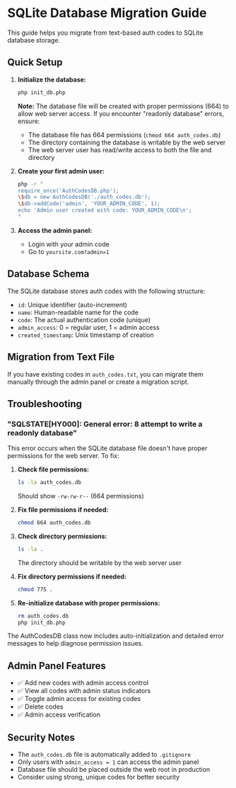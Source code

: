 # SQLite Database Migration Guide

This guide helps you migrate from text-based auth codes to SQLite database storage.

## Quick Setup

1. **Initialize the database:**
   ```bash
   php init_db.php
   ```
   
   **Note:** The database file will be created with proper permissions (664) to allow web server access. If you encounter "readonly database" errors, ensure:
   - The database file has 664 permissions (`chmod 664 auth_codes.db`)
   - The directory containing the database is writable by the web server
   - The web server user has read/write access to both the file and directory

2. **Create your first admin user:**
   ```bash
   php -r "
   require_once('AuthCodesDB.php');
   \$db = new AuthCodesDB('./auth_codes.db');
   \$db->addCode('admin', 'YOUR_ADMIN_CODE', 1);
   echo 'Admin user created with code: YOUR_ADMIN_CODE\n';
   "
   ```

3. **Access the admin panel:**
   - Login with your admin code
   - Go to `yoursite.com?admin=1`

## Database Schema

The SQLite database stores auth codes with the following structure:

- `id`: Unique identifier (auto-increment)
- `name`: Human-readable name for the code
- `code`: The actual authentication code (unique)
- `admin_access`: 0 = regular user, 1 = admin access
- `created_timestamp`: Unix timestamp of creation

## Migration from Text File

If you have existing codes in `auth_codes.txt`, you can migrate them manually through the admin panel or create a migration script.

## Troubleshooting

### "SQLSTATE[HY000]: General error: 8 attempt to write a readonly database"

This error occurs when the SQLite database file doesn't have proper permissions for the web server. To fix:

1. **Check file permissions:**
   ```bash
   ls -la auth_codes.db
   ```
   Should show `-rw-rw-r--` (664 permissions)

2. **Fix file permissions if needed:**
   ```bash
   chmod 664 auth_codes.db
   ```

3. **Check directory permissions:**
   ```bash
   ls -la .
   ```
   The directory should be writable by the web server user

4. **Fix directory permissions if needed:**
   ```bash
   chmod 775 .
   ```

5. **Re-initialize database with proper permissions:**
   ```bash
   rm auth_codes.db
   php init_db.php
   ```

The AuthCodesDB class now includes auto-initialization and detailed error messages to help diagnose permission issues.

## Admin Panel Features

- ✅ Add new codes with admin access control
- ✅ View all codes with admin status indicators  
- ✅ Toggle admin access for existing codes
- ✅ Delete codes
- ✅ Admin access verification

## Security Notes

- The `auth_codes.db` file is automatically added to `.gitignore`
- Only users with `admin_access = 1` can access the admin panel
- Database file should be placed outside the web root in production
- Consider using strong, unique codes for better security